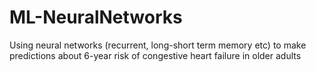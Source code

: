 # ML-NeuralNetworks
Using neural networks (recurrent, long-short term memory etc) to make predictions about 6-year risk of congestive heart failure in older adults
